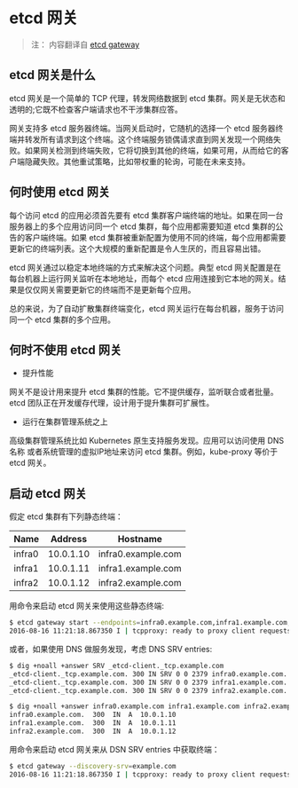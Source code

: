 # etcd 网关

> 注： 内容翻译自 [etcd gateway](https://github.com/coreos/etcd/blob/master/Documentation/op-guide/gateway.md)

## etcd 网关是什么

etcd 网关是一个简单的 TCP 代理，转发网络数据到 etcd 集群。网关是无状态和透明的;它既不检查客户端请求也不干涉集群应答。

网关支持多 etcd 服务器终端。当网关启动时，它随机的选择一个 etcd 服务器终端并转发所有请求到这个终端。这个终端服务锁偶请求直到网关发现一个网络失败。如果网关检测到终端失败，它将切换到其他的终端，如果可用，从而给它的客户端隐藏失败。其他重试策略，比如带权重的轮询，可能在未来支持。

## 何时使用 etcd 网关

每个访问 etcd 的应用必须首先要有 etcd 集群客户端终端的地址。如果在同一台服务器上的多个应用访问同一个 etcd 集群，每个应用都需要知道 etcd 集群的公告的客户端终端。如果 etcd 集群被重新配置为使用不同的终端，每个应用都需要更新它的终端列表。这个大规模的重新配置是令人生厌的，而且容易出错。

etcd 网关通过以稳定本地终端的方式来解决这个问题。典型 etcd 网关配置是在每台机器上运行网关监听在本地地址，而每个 etcd 应用连接到它本地的网关。结果是仅仅网关需要更新它的终端而不是更新每个应用。

总的来说，为了自动扩散集群终端变化，etcd 网关运行在每台机器，服务于访问同一个 etcd 集群的多个应用。

## 何时不使用 etcd 网关

- 提升性能

网关不是设计用来提升 etcd 集群的性能。它不提供缓存，监听联合或者批量。etcd 团队正在开发缓存代理，设计用于提升集群可扩展性。

- 运行在集群管理系统之上

高级集群管理系统比如 Kubernetes 原生支持服务发现。应用可以访问使用 DNS 名称 或者系统管理的虚拟IP地址来访问 etcd 集群。例如，kube-proxy 等价于 etcd 网关。

## 启动 etcd 网关

假定 etcd 集群有下列静态终端：

|Name|Address|Hostname|
|------|---------|------------------|
|infra0|10.0.1.10|infra0.example.com|
|infra1|10.0.1.11|infra1.example.com|
|infra2|10.0.1.12|infra2.example.com|

用命令来启动 etcd 网关来使用这些静态终端:

```bash
$ etcd gateway start --endpoints=infra0.example.com,infra1.example.com,infra2.example.com
2016-08-16 11:21:18.867350 I | tcpproxy: ready to proxy client requests to [...]
```

或者，如果使用 DNS 做服务发现，考虑 DNS SRV entries:

```bash
$ dig +noall +answer SRV _etcd-client._tcp.example.com
_etcd-client._tcp.example.com. 300 IN SRV 0 0 2379 infra0.example.com.
_etcd-client._tcp.example.com. 300 IN SRV 0 0 2379 infra1.example.com.
_etcd-client._tcp.example.com. 300 IN SRV 0 0 2379 infra2.example.com.
```

```bash
$ dig +noall +answer infra0.example.com infra1.example.com infra2.example.com
infra0.example.com.  300  IN  A  10.0.1.10
infra1.example.com.  300  IN  A  10.0.1.11
infra2.example.com.  300  IN  A  10.0.1.12
```

用命令来启动 etcd 网关来从 DSN SRV entries 中获取终端：

```bash
$ etcd gateway --discovery-srv=example.com
2016-08-16 11:21:18.867350 I | tcpproxy: ready to proxy client requests to [...]
```

